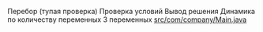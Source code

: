 <!-- doc.py -->
Перебор (тупая проверка)
Проверка условий
Вывод решения
Динамика по количеству переменных
3 переменных
[src/com/company/Main.java](src/com/company/Main.java)

